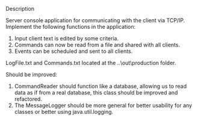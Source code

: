 Description

Server console application for communicating with the client via TCP/IP. Implement the following functions in the application:
1. Input client text is edited by some criteria. 
2. Commands can now be read from a file and shared with all clients.
3. Events can be scheduled and sent to all clients.

LogFile.txt and Commands.txt located at the ..\out\production folder.

Should be improved:
1. CommandReader should function like a database, allowing us to read data as if from a real database, this class should 
be improved and refactored.
2. The MessageLogger should be more general for better usability for any classes or better using java.util.logging.
